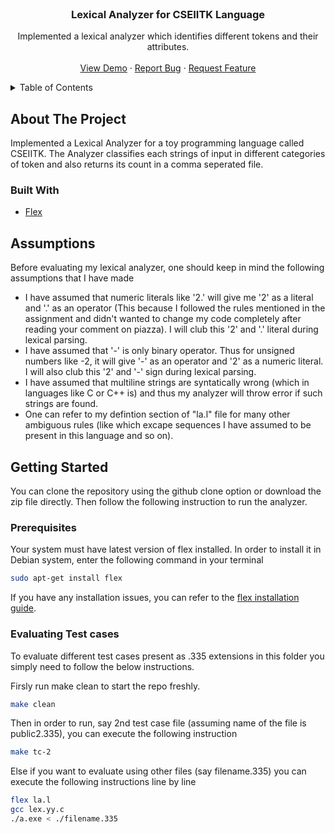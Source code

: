 <div id="top"></div>

<br />
<div align="center">

<h3 align="center">Lexical Analyzer for CSEIITK Language</h3>

  <p align="center">
    Implemented a lexical analyzer which identifies different tokens and their attributes.
    <br />
    <br />
    <a href="https://github.com/Deepak-Sangle/CS335A-Compilers">View Demo</a>
    ·
    <a href="https://github.com/Deepak-Sangle/CS335A-Compilers/issues">Report Bug</a>
    ·
    <a href="https://github.com/Deepak-Sangle/CS335A-Compilers/issues">Request Feature</a>
  </p>
</div>


<!-- TABLE OF CONTENTS -->
<details>
  <summary>Table of Contents</summary>
  <ol>
    <li>
      <a href="#about-the-project">About The Project</a>
      <ul>
        <li><a href="#built-with">Built With</a></li>
      </ul>
    </li>
    <li>
      <a href="#assumptions">Assumptions</a>
    </li>
    <li>
      <a href="#getting-started">Getting Started</a>
      <ul>
        <li><a href="#prerequisites">Prerequisites</a></li>
        <li><a href="#evaluating-test-cases">Evaluating Test cases</a></li>
      </ul>
    </li>
      </ol>
</details>


<!-- ABOUT THE PROJECT -->
## About The Project

Implemented a Lexical Analyzer for a toy programming language called CSEIITK. The Analyzer classifies each strings of input in different categories of token and also returns its count in a comma seperated file. 

### Built With

* [Flex](https://github.com/westes/flex)

## Assumptions

Before evaluating my lexical analyzer, one should keep in mind the following assumptions that I have made

- I have assumed that numeric literals like '2.' will give me '2' as a literal and '.' as an operator (This because I followed the rules mentioned in the assignment and didn't wanted to change my code completely after reading your comment on piazza). I will club this '2' and '.' literal during lexical parsing.
- I have assumed that '-' is only binary operator. Thus for unsigned numbers like -2, it will give '-' as an operator and '2' as a numeric literal. I will also club this '2' and '-' sign during lexical parsing.
- I have assumed that multiline strings are syntatically wrong (which in languages like C or C++ is) and thus my analyzer will throw error if such strings are found.
- One can refer to my defintion section of "la.l" file for many other ambiguous rules (like which excape sequences I have assumed to be present in this language and so on).

<!-- GETTING STARTED -->
## Getting Started

You can clone the repository using the github clone option or download the zip file directly. Then follow the following instruction to run the analyzer.

### Prerequisites

Your system must have latest version of flex installed. In order to install it in Debian system, enter the following command in your terminal
  ```sh
  sudo apt-get install flex 
  ```

If you have any installation issues, you can refer to the [flex installation guide](https://github.com/westes/flex/blob/master/INSTALL.md).

### Evaluating Test cases

To evaluate different test cases present as .335 extensions in this folder you simply need to follow the below instructions.

Firsly run make clean to start the repo freshly.
  ```sh
  make clean
  ```
Then in order to run, say 2nd test case file (assuming name of the file is public2.335), you can execute the following instruction
  ```sh
  make tc-2
  ```
Else if you want to evaluate using other files (say filename.335) you can execute the following instructions line by line
  ```sh
  flex la.l
  gcc lex.yy.c
  ./a.exe < ./filename.335
  ```